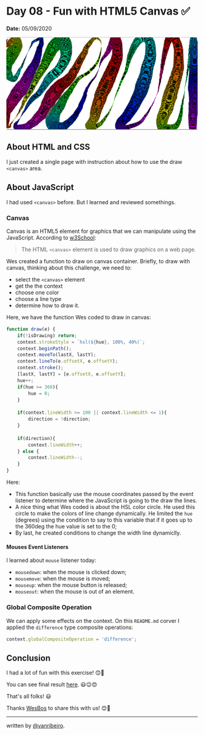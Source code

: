 # Day 08 - Fun with HTML5 Canvas ✅

**Date:** 05/09/2020

![Array Cardio](./../../images/challenges/08-fun-with-html5-canvas.png)

## About HTML and CSS

I just created a single page with instruction about how to use the draw `<canvas>` area.

## About JavaScript

I had used `<canvas>` before. But I learned and reviewed somethings.

### Canvas

Canvas is an HTML5 element for graphics that we can manipulate using the JavaScript. According to [w3School](https://www.w3schools.com/html/html5_canvas.asp):

> The HTML `<canvas>` element is used to draw graphics on a web page.

Wes created a function to draw on canvas container. Briefly, to draw with canvas, thinking about this challenge, we need to:

- select the `<canvas>` element
- get the the context
- choose one color
- choose a line type
- determine how to draw it.

Here, we have the function Wes coded to draw in canvas:

```javascript
function draw(e) {
    if(!isDrawing) return;
    context.strokeStyle = `hsl(${hue}, 100%, 40%)`;
    context.beginPath();
    context.moveTo(lastX, lastY);
    context.lineTo(e.offsetX, e.offsetY);
    context.stroke();
    [lastX, lastY] = [e.offsetX, e.offsetY];
    hue++;
    if(hue >= 360){
        hue = 0;
    }

    if(context.lineWidth >= 100 || context.lineWidth <= 1){
        direction = !direction;
    }

    if(direction){
        context.lineWidth++;
    } else {
        context.lineWidth--;
    }
}
```

Here:
- This function basically use the mouse coordinates passed by the event listener to determine where the JavaScript is going to the draw the lines.
- A nice thing what Wes coded is about the HSL color circle. He used this circle to make the colors of line change dynamically. He limited the `hue` (degrees) using the condition to say to this variable that if it goes up to the 360deg the hue value is set to the 0;
- By last, he created conditions to change the width line dynamiclly.

#### Mouses Event Listeners

I learned about `mouse` listener today:

- `mousedown`: when the mouse is clicked down;
- `mousemove`: when the mouse is moved;
- `mouseup`: when the mouse button is released;
- `mouseout`: when the mouse is out of an element.


### Global Composite Operation

We can apply some effects on the context. On this `README.md` corver I applied the `difference` type composite operations:

```javascript
context.globalCompositeOperation = 'difference';
```

## Conclusion

I had a lot of fun with this exercise! 😊💖

You can see final result [here](https://vanribeiro-30daysofjavascript.netlify.app/challenge-files/08%20-%20fun%with%20html5%20canvas/). 😃😉😍

That's all folks! 😃

Thanks [WesBos](https://github.com/wesbos) to share this with us! 😊💖

---

written by [@vanribeiro](https://github.com/vanribeiro).